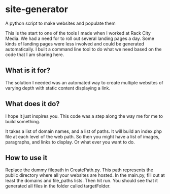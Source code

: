 # site-generator

A python script to make websites and populate them

This is the start to one of the tools I made when I worked at Rack City Media. We had a need for to roll out several landing pages a day. Some kinds of landing pages were less involved and could be generated automatically. I built a command line tool to do what we need based on the code that I am sharing here. 

## What is it for?

The solution I needed was an automated way to create multiple websites of varying depth with static content displaying a link.

## What does it do?

I hope it just inspires you. This code was a step along the way me for me to build something. 

It takes a list of domain names, and a list of paths. It will build an index.php file at each level of the web path. So then you might have a list of images, paragraphs, and links to display. Or what ever you want to do.

## How to use it

Replace the dummy filepath in CreatePath.py. This path represents the public directory where all your websites are hosted. In the main.py, fill out at least the domains and file_paths lists. Then hit run. You should see that it generated all files in the folder called targetFolder.
